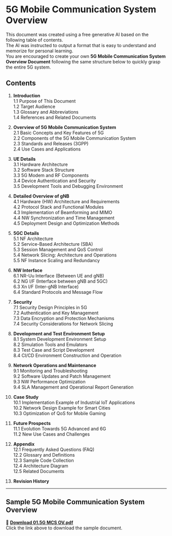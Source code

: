# 5G Mobile Communication System Overview  

This document was created using a free generative AI based on the following table of contents.  
The AI was instructed to output a format that is easy to understand and memorize for personal learning.  
You are encouraged to create your own **5G Mobile Communication System Overview Document** following the same structure below to quickly grasp the entire 5G system.  

## Contents  

1. **Introduction**  
  1.1 Purpose of This Document  
  1.2 Target Audience  
  1.3 Glossary and Abbreviations  
  1.4 References and Related Documents  

2. **Overview of 5G Mobile Communication System**  
  2.1 Basic Concepts and Key Features of 5G  
  2.2 Components of the 5G Mobile Communication System  
  2.3 Standards and Releases (3GPP)  
  2.4 Use Cases and Applications  

3. **UE Details**  
  3.1 Hardware Architecture  
  3.2 Software Stack Structure  
  3.3 5G Modem and RF Components  
  3.4 Device Authentication and Security  
  3.5 Development Tools and Debugging Environment  

4. **Detailed Overview of gNB**  
  4.1 Hardware (HW) Architecture and Requirements  
  4.2 Protocol Stack and Functional Modules  
  4.3 Implementation of Beamforming and MIMO  
  4.4 NW Synchronization and Time Management  
  4.5 Deployment Design and Optimization Methods  

5. **5GC Details**  
  5.1 NF Architecture  
  5.2 Service-Based Architecture (SBA)  
  5.3 Session Management and QoS Control  
  5.4 Network Slicing: Architecture and Operations  
  5.5 NF Instance Scaling and Redundancy  

6. **NW Interface**  
  6.1 NR-Uu Interface (Between UE and gNB)  
  6.2 NG I/F (Interface between gNB and 5GC)  
  6.3 Xn I/F (Inter-gNB Interface)  
  6.4 Standard Protocols and Message Flow  

7. **Security**  
  7.1 Security Design Principles in 5G  
  7.2 Authentication and Key Management  
  7.3 Data Encryption and Protection Mechanisms  
  7.4 Security Considerations for Network Slicing  

8. **Development and Test Environment Setup**  
  8.1 System Development Environment Setup  
  8.2 Simulation Tools and Emulators  
  8.3 Test Case and Script Development  
  8.4 CI/CD Environment Construction and Operation  

9. **Network Operations and Maintenance**  
  9.1 Monitoring and Troubleshooting  
  9.2 Software Updates and Patch Management  
  9.3 NW Performance Optimization  
  9.4 SLA Management and Operational Report Generation  

10. **Case Study**  
  10.1 Implementation Example of Industrial IoT Applications  
  10.2 Network Design Example for Smart Cities  
  10.3 Optimization of QoS for Mobile Gaming  

11. **Future Prospects**  
  11.1 Evolution Towards 5G Advanced and 6G  
  11.2 New Use Cases and Challenges  

12. **Appendix**  
  12.1 Frequently Asked Questions (FAQ)  
  12.2 Glossary and Definitions  
  12.3 Sample Code Collection  
  12.4 Architecture Diagram  
  12.5 Related Documents  

13. **Revision History**  

---

## Sample 5G Mobile Communication System Overview  

📄 **[Download 01.5G MCS OV.pdf](./01.5G%20MCS%20OV.pdf)**  
Click the link above to download the sample document.  
